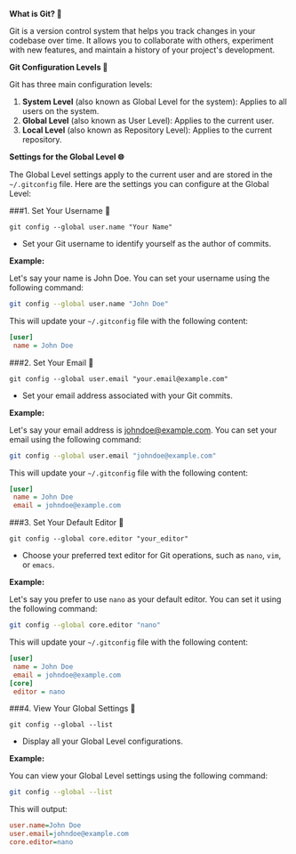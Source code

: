 **What is Git? 🤔**

Git is a version control system that helps you track changes in your codebase over time. It allows you to collaborate with others, experiment with new features, and maintain a history of your project's development.

**Git Configuration Levels 🔧**

Git has three main configuration levels:

1. **System Level** (also known as Global Level for the system): Applies to all users on the system.
2. **Global Level** (also known as User Level): Applies to the current user.
3. **Local Level** (also known as Repository Level): Applies to the current repository.

**Settings for the Global Level 🌐**

The Global Level settings apply to the current user and are stored in the `~/.gitconfig` file. Here are the settings you can configure at the Global Level:

###1. Set Your Username 👤

`git config --global user.name "Your Name"`

* Set your Git username to identify yourself as the author of commits.

**Example:**

Let's say your name is John Doe. You can set your username using the following command:

```bash
git config --global user.name "John Doe"
```

This will update your `~/.gitconfig` file with the following content:

```ini
[user]
 name = John Doe
```

###2. Set Your Email 📧

`git config --global user.email "your.email@example.com"`

* Set your email address associated with your Git commits.

**Example:**

Let's say your email address is johndoe@example.com. You can set your email using the following command:

```bash
git config --global user.email "johndoe@example.com"
```

This will update your `~/.gitconfig` file with the following content:

```ini
[user]
 name = John Doe
 email = johndoe@example.com
```

###3. Set Your Default Editor 📝

`git config --global core.editor "your_editor"`

* Choose your preferred text editor for Git operations, such as `nano`, `vim`, or `emacs`.

**Example:**

Let's say you prefer to use `nano` as your default editor. You can set it using the following command:

```bash
git config --global core.editor "nano"
```

This will update your `~/.gitconfig` file with the following content:

```ini
[user]
 name = John Doe
 email = johndoe@example.com
[core]
 editor = nano
```

###4. View Your Global Settings 👀

`git config --global --list`

* Display all your Global Level configurations.

**Example:**

You can view your Global Level settings using the following command:

```bash
git config --global --list
```

This will output:

```ini
user.name=John Doe
user.email=johndoe@example.com
core.editor=nano
```